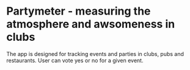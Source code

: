 # Partymeter - measuring the atmosphere and awsomeness in clubs

The app is designed for tracking events and parties in clubs, pubs and restaurants. User can vote yes or no for a given event.